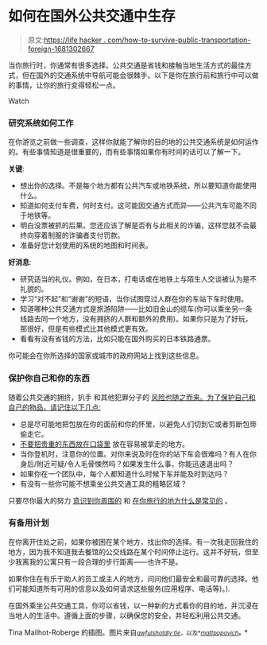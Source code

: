 # 如何在国外公共交通中生存

> 原文:[https://life hacker . com/how-to-survive-public-transportation-foreign-1681302667](https://lifehacker.com/how-to-survive-public-transportation-abroad-1681302667)

当你旅行时，你通常有很多选择。公共交通是省钱和接触当地生活方式的最佳方式，但在国外的交通系统中导航可能会很棘手。以下是你在旅行前和旅行中可以做的事情，让你的旅行变得轻松一点。

Watch

### 研究系统如何工作

在你游览之前做一些调查，这样你就能了解你的目的地的公共交通系统是如何运作的。有些事情知道是很重要的，而有些事情如果你有时间的话可以了解一下。

**关键**:

*   想出你的选择。不是每个地方都有公共汽车或地铁系统，所以要知道你能使用什么。
*   知道如何支付车费，何时支付。这可能因交通方式而异——公共汽车可能不同于地铁等。
*   明白没票被抓的后果。您还应该了解是否有与此相关的诈骗，这样您就不会最终向穿着制服的诈骗者支付罚款。
*   准备好您计划使用的系统的地图和时间表。

**好消息**:

*   研究适当的礼仪。例如，在日本，打电话或在地铁上与陌生人交谈被认为是不礼貌的。
*   学习“对不起”和“谢谢”的短语，当你试图穿过人群在你的车站下车时使用。
*   知道哪种公共交通方式是旅游陷阱——比如旧金山的缆车(你可以乘坐另一条线路去同一个地方，没有拥挤的人群和额外的费用)。如果你只是为了好玩，那很好，但是有些模式比其他模式更有效。
*   看看有没有省钱的方法，比如只能在国外购买的日本铁路通票。

你可能会在你所选择的国家或城市的政府网站上找到这些信息。

### 保护你自己和你的东西

随着公共交通的拥挤，扒手 和其他犯罪分子的 [风险也随之而来。为了保护自己和自己的物品，请记住以下几点:](http://lifehacker.com/be-wary-of-pickpocket-warning-signs-and-other-tips-to-5960156)

*   总是尽可能地把包放在你的面前和你的怀里，以避免人们切到它或者剪断包带偷走它。
*   [不要把贵重的东西放在口袋里](http://lifehacker.com/make-your-pockets-virtually-theft-proof-5912080) 放在容易被拿走的地方。
*   当你登机时，注意你的位置。对你来说及时在你的站下车会很难吗？有人在你身后/附近可疑/令人毛骨悚然吗？如果发生什么事，你能迅速退出吗？
*   如果你在一个团队中，每个人都知道什么时候下车并能及时到达吗？
*   有没有一些你可能不想乘坐公共交通工具的粗略区域？

只要尽你最大的努力 [意识到你周围的](https://lifehacker.com/how-to-boost-your-observation-skills-and-learn-to-pay-a-1678229721) 和 [在你旅行的地方什么是常见的](http://wayfarer.lifehacker.com/this-infographic-breaks-down-the-most-common-travel-sca-1619962811) 。

### 有备用计划

在你离开住处之前，如果你被困在某个地方，找出你的选择。有一次我走回我住的地方，因为我不知道我去餐馆的公交线路在某个时间停止运行。这并不好玩，但至少我离我的公寓只有一段合理的步行距离——也许不是。

如果你住在有乐于助人的员工或主人的地方，问问他们最安全和最可靠的选择。他们可能知道所有可用的信息以及如何请求这些服务(应用程序、电话等)。).

在国外乘坐公共交通工具，你可以省钱，以一种新的方式看你的目的地，并沉浸在当地人的生活中。遵循上面的步骤，以确保您的安全，并轻松利用公共交通。

Tina Mailhot-Roberge 的插图。图片来自[<small>*awfulshot*</small>](https://www.flickr.com/photos/awfulshot/15324428278/)<small></small>*[<small>*dly tle*</small>](https://www.flickr.com/photos/dlytle/6883260775/)<small>*，以及*</small>[<small>*mattpopovich*</small>](https://www.flickr.com/photos/mattpopovich/16112180737/)<small>**。**</small>*